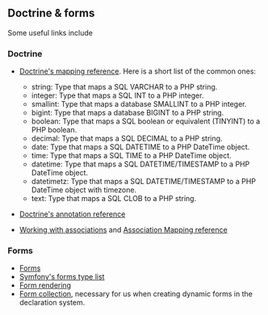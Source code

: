 ## Doctrine & forms

Some useful links include

### Doctrine

 - [Doctrine's mapping reference](http://docs.doctrine-project.org/projects/doctrine-orm/en/latest/reference/basic-mapping.html). Here is a short list of the common ones:

    - string: Type that maps a SQL VARCHAR to a PHP string.
    - integer: Type that maps a SQL INT to a PHP integer.
    - smallint: Type that maps a database SMALLINT to a PHP integer.
    - bigint: Type that maps a database BIGINT to a PHP string.
    - boolean: Type that maps a SQL boolean or equivalent (TINYINT) to a PHP boolean.
    - decimal: Type that maps a SQL DECIMAL to a PHP string.
    - date: Type that maps a SQL DATETIME to a PHP DateTime object.
    - time: Type that maps a SQL TIME to a PHP DateTime object.
    - datetime: Type that maps a SQL DATETIME/TIMESTAMP to a PHP DateTime object.
    - datetimetz: Type that maps a SQL DATETIME/TIMESTAMP to a PHP DateTime object with timezone.
    - text: Type that maps a SQL CLOB to a PHP string.

 - [Doctrine's annotation reference](http://docs.doctrine-project.org/projects/doctrine-orm/en/latest/reference/annotations-reference.html)
 - [Working with associations](https://symfony.com/doc/current/doctrine/associations.html) and [Association Mapping reference](http://docs.doctrine-project.org/projects/doctrine-orm/en/latest/reference/association-mapping.html)

### Forms

 - [Forms](https://symfony.com/doc/current/components/form.html)
 - [Symfony's forms type list](https://symfony.com/doc/current/reference/forms/types.html)
 - [Form rendering](https://symfony.com/doc/current/form/rendering.html)
 - [Form collection](https://symfony.com/doc/current/form/form_collections.html), necessary for us when creating dynamic forms in the declaration system. 